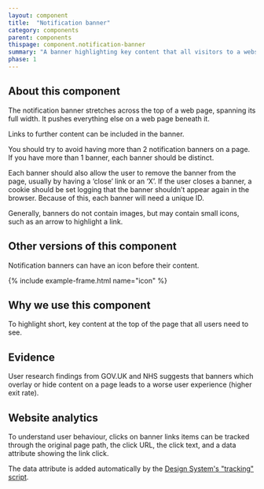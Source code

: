 ```yaml
---
layout: component
title:  "Notification banner"
category: components
parent: components
thispage: component.notification-banner
summary: "A banner highlighting key content that all visitors to a website will need to see."
phase: 1
---
```

## About this component
The notification banner stretches across the top of a web page, spanning its full width. It pushes everything else on a web page beneath it.

Links to further content can be included in the banner.

You should try to avoid having more than 2 notification banners on a page. If you have more than 1 banner, each banner should be distinct.

Each banner should also allow the user to remove the banner from the page, usually by having a ‘close’ link or an ‘X’. If the user closes a banner, a cookie should be set logging that the banner shouldn’t appear again in the browser. Because of this, each banner will need a unique ID.

Generally, banners do not contain images, but may contain small icons, such as an arrow to highlight a link.

## Other versions of this component

Notification banners can have an icon before their content.

{% include example-frame.html name="icon" %}

## Why we use this component
To highlight short, key content at the top of the page that all users need to see.

## Evidence
User research findings from GOV.UK and NHS suggests that banners which overlay or hide content on a page leads to a worse user experience (higher exit rate).

## Website analytics
To understand user behaviour, clicks on banner links items can be tracked through the original page path, the click URL, the click text, and a data attribute showing the link click.

The data attribute is added automatically by the [Design System's "tracking" script](/get-started/tracking/#notification-banner).
